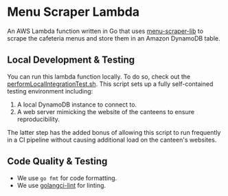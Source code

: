 # Menu Scraper Lambda
An AWS Lambda function written in Go that uses [menu-scraper-lib](../menu-scraper-lib) to scrape the cafeteria menus and store them in an Amazon DynamoDB table.

## Local Development & Testing
You can run this lambda function locally. To do so, check out the [performLocalIntegrationTest.sh](../sam-app/performLocalIntegrationTest.sh).
This script sets up a fully self-contained testing environment including:
1. A local DynamoDB instance to connect to.
2. A web server mimicking the website of the canteens to ensure reproducibility.

The latter step has the added bonus of allowing this script to run frequently in a CI pipeline without causing
additional load on the canteen's websites.

## Code Quality & Testing
- We use `go fmt` for code formatting.
- We use [golangci-lint](https://github.com/golangci/golangci-lint) for linting.
